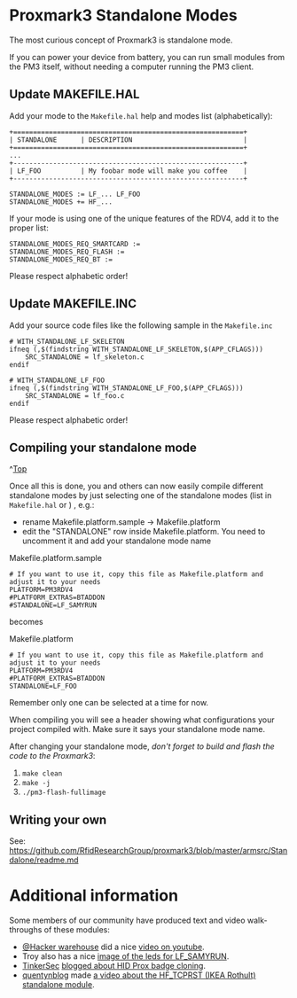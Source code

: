 # Proxmark3 Standalone Modes

The most curious concept of Proxmark3 is standalone mode.

If you can power your device from battery, you can run small modules from the PM3 itself, without needing a computer running the PM3 client.

## Update MAKEFILE.HAL

Add your mode to the `Makefile.hal` help and modes list (alphabetically):
```
+==========================================================+
| STANDALONE      | DESCRIPTION                            |
+==========================================================+
...
+----------------------------------------------------------+
| LF_FOO          | My foobar mode will make you coffee    |
+----------------------------------------------------------+

STANDALONE_MODES := LF_... LF_FOO
STANDALONE_MODES += HF_...
```

If your mode is using one of the unique features of the RDV4, add it to the proper list:

```
STANDALONE_MODES_REQ_SMARTCARD :=
STANDALONE_MODES_REQ_FLASH :=
STANDALONE_MODES_REQ_BT :=
```

Please respect alphabetic order!

## Update MAKEFILE.INC

Add your source code files like the following sample in the `Makefile.inc`

```
# WITH_STANDALONE_LF_SKELETON
ifneq (,$(findstring WITH_STANDALONE_LF_SKELETON,$(APP_CFLAGS)))
    SRC_STANDALONE = lf_skeleton.c
endif

# WITH_STANDALONE_LF_FOO
ifneq (,$(findstring WITH_STANDALONE_LF_FOO,$(APP_CFLAGS)))
    SRC_STANDALONE = lf_foo.c
endif
```

Please respect alphabetic order!

## Compiling your standalone mode
^[Top](#top)

Once all this is done, you and others can now easily compile different standalone modes by just selecting one of the standalone modes (list in `Makefile.hal` or ) , e.g.:

- rename  Makefile.platform.sample -> Makefile.platform
- edit the "STANDALONE" row inside Makefile.platform.  You need to uncomment it and add your standalone mode name

Makefile.platform.sample
```
# If you want to use it, copy this file as Makefile.platform and adjust it to your needs
PLATFORM=PM3RDV4
#PLATFORM_EXTRAS=BTADDON
#STANDALONE=LF_SAMYRUN
```
 becomes
 
 Makefile.platform
 ```
# If you want to use it, copy this file as Makefile.platform and adjust it to your needs
PLATFORM=PM3RDV4
#PLATFORM_EXTRAS=BTADDON
STANDALONE=LF_FOO
```

Remember only one can be selected at a time for now.

When compiling you will see a header showing what configurations your project compiled with.
Make sure it says your standalone mode name.

After changing your standalone mode, _don't forget to build and flash the code to the Proxmark3_:

1. `make clean`
2. `make -j`
3. `./pm3-flash-fullimage`

## Writing your own

See: https://github.com/RfidResearchGroup/proxmark3/blob/master/armsrc/Standalone/readme.md

# Additional information

Some members of our community have produced text and video walk-throughs of these modules:

* [@Hacker warehouse](https://twitter.com/hackerwarehouse) did a nice [video on youtube](https://www.youtube.com/watch?v=W22juSqhJSA).
* Troy also has a nice [image of the leds for LF_SAMYRUN](https://twitter.com/waveguyd/status/1051546698500067328).
* [TinkerSec](https://twitter.com/TinkerSec) [blogged about HID Prox badge cloning](https://www.tinker.sh/badge-cloning-clone-hid-prox-with-proxmark3-rvd4/).
* [quentynblog](https://twitter.com/quentynblog) made [a video about the HF_TCPRST (IKEA Rothult) standalone module](https://www.youtube.com/watch?v=Q08qhJ3TOM8).


